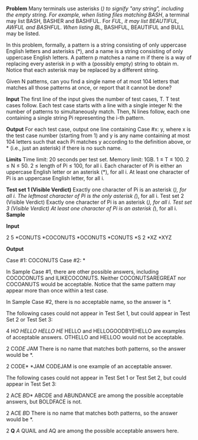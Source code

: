 **Problem**
Many terminals use asterisks (*) to signify "any string", including the empty string. For example, when listing files matching BASH*, a terminal may list BASH, BASHER and BASHFUL. For *FUL, it may list BEAUTIFUL, AWFUL and BASHFUL. When listing B*L, BASHFUL, BEAUTIFUL and BULL may be listed.

In this problem, formally, a pattern is a string consisting of only uppercase English letters and asterisks (*), and a name is a string consisting of only uppercase English letters. A pattern p matches a name m if there is a way of replacing every asterisk in p with a (possibly empty) string to obtain m. Notice that each asterisk may be replaced by a different string.

Given N patterns, can you find a single name of at most 104 letters that matches all those patterns at once, or report that it cannot be done?

**Input**
The first line of the input gives the number of test cases, T. T test cases follow. Each test case starts with a line with a single integer N: the number of patterns to simultaneously match. Then, N lines follow, each one containing a single string Pi representing the i-th pattern.

**Output**
For each test case, output one line containing Case #x: y, where x is the test case number (starting from 1) and y is any name containing at most 104 letters such that each Pi matches y according to the definition above, or * (i.e., just an asterisk) if there is no such name.

**Limits**
Time limit: 20 seconds per test set.
Memory limit: 1GB.
1 ≤ T ≤ 100.
2 ≤ N ≤ 50.
2 ≤ length of Pi ≤ 100, for all i.
Each character of Pi is either an uppercase English letter or an asterisk (*), for all i.
At least one character of Pi is an uppercase English letter, for all i.

**Test set 1 (Visible Verdict)**
Exactly one character of Pi is an asterisk (*), for all i.
The leftmost character of Pi is the only asterisk (*), for all i.
Test set 2 (Visible Verdict)
Exactly one character of Pi is an asterisk (*), for all i.
Test set 3 (Visible Verdict)
At least one character of Pi is an asterisk (*), for all i.
**Sample**

**Input**
 
2
5
*CONUTS
*COCONUTS
*OCONUTS
*CONUTS
*S
2
*XZ
*XYZ

**Output**
  
Case #1: COCONUTS
Case #2: *

  
In Sample Case #1, there are other possible answers, including COCOCONUTS and ILIKECOCONUTS. Neither COCONUTSAREGREAT nor COCOANUTS would be acceptable. Notice that the same pattern may appear more than once within a test case.

In Sample Case #2, there is no acceptable name, so the answer is *.

The following cases could not appear in Test Set 1, but could appear in Test Set 2 or Test Set 3:

  4
  H*O
  HELLO*
  *HELLO
  HE*
HELLO and HELLOGOODBYEHELLO are examples of acceptable answers. OTHELLO and HELLOO would not be acceptable.

  2
  CO*DE
  J*AM
There is no name that matches both patterns, so the answer would be *.

  2
  CODE*
  *JAM
CODEJAM is one example of an acceptable answer.

The following cases could not appear in Test Set 1 or Test Set 2, but could appear in Test Set 3:

  2
  A*C*E
  *B*D*
ABCDE and ABUNDANCE are among the possible acceptable answers, but BOLDFACE is not.

  2
  A*C*E
  *B*D
There is no name that matches both patterns, so the answer would be *.

  2
  **Q**
  *A*
QUAIL and AQ are among the possible acceptable answers here.
